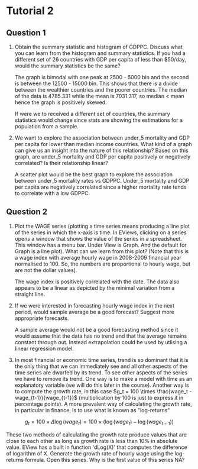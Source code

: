 
# Tutorial 2

## Question 1

1. Obtain the summary statistic and histogram of GDPPC. Discuss what you can learn from the histogram and summary statistics. If you had a different set of 26 countries with GDP per capita of less than $50/day, would the summary statistics be the same?

    The graph is bimodal with one peak at 2500 - 5000 bin and the second is between the 12500 - 15000 bin. This shows that there is a divide between the wealthier countries and the poorer countries. The median of the data is 4785.331 while the mean is 7031.317, so median < mean hence the graph is positively skewed.

    If were we to received a different set of countries, the summary statistics would change since stats are showing the estimations for a population from a sample.

2. We want to explore the association between under_5 mortality and GDP per capita for lower than median income countries. What kind of a graph can give us an insight into the nature of this relationship? Based on this graph, are under_5 mortality and GDP per capita positively or negatively correlated? Is their relationship linear?

    A scatter plot would be the best graph to explore the association between under_5 mortality rates vs GDPPC. Under_5 mortality and GDP per capita are negatively correlated since a higher mortality rate tends to correlate with a low GDPPC.

## Question 2

1. Plot the WAGE series (plotting a time series means producing a line plot of the series in which the x-axis is time. In EViews, clicking on a series opens a window that shows the value of the series in a spreadsheet. This window has a menu bar. Under View is Graph. And the default for Graph is a line plot). What can we learn from this plot? (Note that this is a wage index with average hourly wage in 2008-2009 financial year normalised to 100. So, the numbers are proportional to hourly wage, but are not the dollar values).

    The wage index is positively correlated with the date. The data also appears to be a linear as depicted by the minimal variation from a straight line.

2. If we were interested in forecasting hourly wage index in the next period, would sample average be a good forecast? Suggest more appropriate forecasts.

    A sample average would not be a good forecasting method since it would assume that the data has no trend and that the average remains constant through out. Instead extrapolation could be used by utlising a linear regression model. 

3. In most financial or economic time series, trend is so dominant that it is the only thing that we can immediately see and all other aspects of the time series are dwarfed by its trend. To see other aspects of the series we have to remove its trend. One way is to make a model with time as an explanatory variable (we will do this later in the course). Another way is to compute the growth rate, in this case $g_t = 100 \times \frac{wage_t - wage_{t-1}}{wage_{t-1}}$ (multiplication by 100 is just to express it in percentage points). A more prevalent way of calculating the growth rate, in particular in finance, is to use what is known as "log-returns"

$$g_t = 100 \times \Delta \log(wage_t) = 100 \times (\log(wage_t) - \log(wage_{t-1}))$$

These two methods of calculating the growth rate produce values that are close to each other as long as growth rate is less than 10% in absolute value. EView has a built in function 'dLog(X)' that computes the difference of logarithm of X. Generate the growth rate of hourly wage using the log-returns formula. Open this series. Why is the first value of this series NA?
